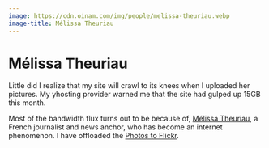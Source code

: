 ```yaml
---
image: https://cdn.oinam.com/img/people/melissa-theuriau.webp
image-title: Mélissa Theuriau
---
```


# Mélissa Theuriau

Little did I realize that my site will crawl to its knees when I uploaded her pictures. My yhosting provider warned me that the site had gulped up 15GB this month.

Most of the bandwidth flux turns out to be because of, [Mélissa Theuriau](https://en.wikipedia.org/wiki/Mélissa_Theuriau), a French journalist and news anchor, who has become an internet phenomenon. I have offloaded the [Photos to Flickr](http://www.flickr.com/photos/brajeshwar/sets/72057594083521408/).
